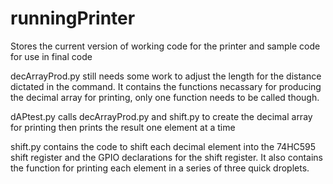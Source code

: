 # runningPrinter
Stores the current version of working code for the printer and sample code for use in final code


decArrayProd.py still needs some work to adjust the length for the distance dictated in the command. It contains the functions necassary for producing the decimal array for printing, only one function needs to be called though.

dAPtest.py calls decArrayProd.py and shift.py to create the decimal array for printing then prints the result one element at a time

shift.py contains the code to shift each decimal element into the 74HC595 shift register and the GPIO declarations for the shift register. It also contains the function for printing each element in a series of three quick droplets.
